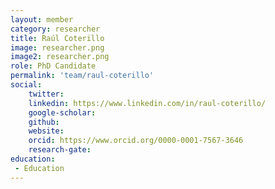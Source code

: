 ```yaml
---
layout: member
category: researcher
title: Raúl Coterillo
image: researcher.png
image2: researcher.png
role: PhD Candidate
permalink: 'team/raul-coterillo'
social:
    twitter:
    linkedin: https://www.linkedin.com/in/raul-coterillo/
    google-scholar:
    github:
    website:
    orcid: https://www.orcid.org/0000-0001-7567-3646
    research-gate:
education:
 - Education
---
```


<!--Lorem ipsum dolor sit amet, consectetur adipiscing elit, sed do eiusmod tempor incididunt ut labore et dolore magna aliqua. Ut enim ad minim veniam, quis nostrud exercitation ullamco laboris nisi ut aliquip ex ea commodo consequat. Duis aute irure dolor in reprehenderit in voluptate velit esse cillum dolore eu fugiat nulla pariatur. Excepteur sint occaecat cupidatat non proident, sunt in culpa qui officia deserunt mollit anim id est laborum.-->
